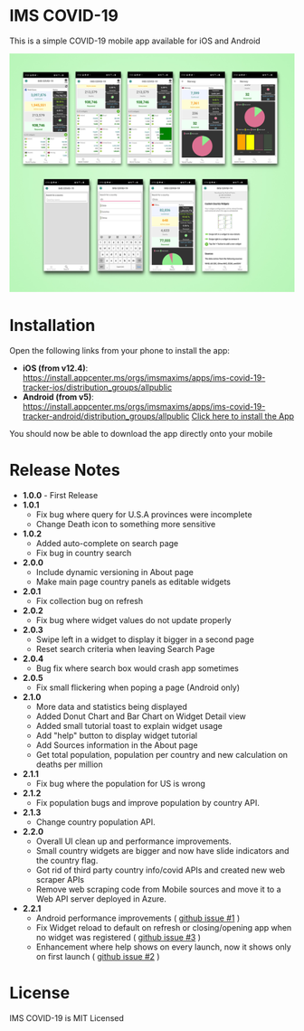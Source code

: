 # IMS COVID-19
This is a simple COVID-19 mobile app available for iOS and Android

![App Images](Assets/app.jpg)

# Installation

Open the following links from your phone to install the app:
- **iOS (from v12.4)**: https://install.appcenter.ms/orgs/imsmaxims/apps/ims-covid-19-tracker-ios/distribution_groups/allpublic
- **Android (from v5)**: https://install.appcenter.ms/orgs/imsmaxims/apps/ims-covid-19-tracker-android/distribution_groups/allpublic
[Click here to install the App](https://appcenter.ms/orgs/imsmaxims/applications)

You should now be able to download the app directly onto your mobile

# Release Notes
  - **1.0.0** - First Release
  - **1.0.1** 
    - Fix bug where query for U.S.A provinces were incomplete
    - Change Death icon to something more sensitive
  - **1.0.2** 
    - Added auto-complete on search page
    - Fix bug in country search
  - **2.0.0** 
    - Include dynamic versioning in About page
    - Make main page country panels as editable widgets
  - **2.0.1** 
    - Fix collection bug on refresh
  - **2.0.2** 
    - Fix bug where widget values do not update properly
  - **2.0.3** 
    - Swipe left in a widget to display it bigger in a second page
    - Reset search criteria when leaving Search Page
  - **2.0.4** 
    - Bug fix where search box would crash app sometimes
  - **2.0.5** 
    - Fix small flickering when poping a page (Android only)
  - **2.1.0** 
    - More data and statistics being displayed
    - Added Donut Chart and Bar Chart on Widget Detail view
    - Added small tutorial toast to explain widget usage
    - Add "help" button to display widget tutorial
    - Add Sources information in the About page
    - Get total population, population per country and new calculation on deaths per million
  - **2.1.1** 
    - Fix bug where the population for US is wrong
  - **2.1.2** 
    - Fix population bugs and improve population by country API.
  - **2.1.3** 
    - Change country population API.
  - **2.2.0** 
    - Overall UI clean up and performance improvements.
    - Small country widgets are bigger and now have slide indicators and the country flag.
    - Got rid of third party country info/covid APIs and created new web scraper APIs
    - Remove web scraping code from Mobile sources and move it to a Web API server deployed in Azure.
  - **2.2.1**
    - Android performance improvements ( [github issue #1](https://github.com/gabrielfreire/IMSCovid19Tracker/issues/1) ) 
    - Fix Widget reload to default on refresh or closing/opening app when no widget was registered ( [github issue #3](https://github.com/gabrielfreire/IMSCovid19Tracker/issues/3) ) 
    - Enhancement where help shows on every launch, now it shows only on first launch ( [github issue #2](https://github.com/gabrielfreire/IMSCovid19Tracker/issues/2) ) 

# License
IMS COVID-19 is MIT Licensed